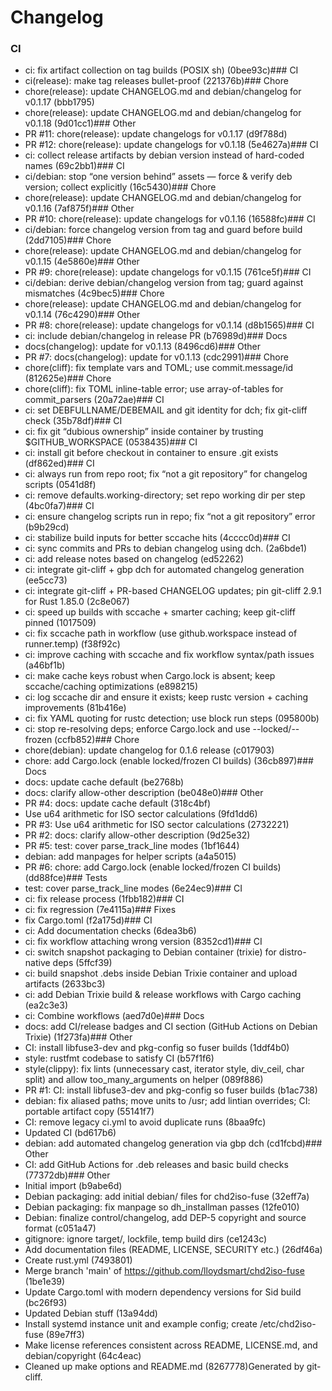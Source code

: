 # Changelog
### CI
- ci: fix artifact collection on tag builds (POSIX sh) (0bee93c)### CI
- ci(release): make tag releases bullet-proof (221376b)### Chore
- chore(release): update CHANGELOG.md and debian/changelog for v0.1.17 (bbb1795)
- chore(release): update CHANGELOG.md and debian/changelog for v0.1.18 (9d01cc1)### Other
- PR #11: chore(release): update changelogs for v0.1.17 (d9f788d)
- PR #12: chore(release): update changelogs for v0.1.18 (5e4627a)### CI
- ci: collect release artifacts by debian version instead of hard-coded names (69c2bb1)### CI
- ci/debian: stop “one version behind” assets — force & verify deb version; collect explicitly (16c5430)### Chore
- chore(release): update CHANGELOG.md and debian/changelog for v0.1.16 (7af875f)### Other
- PR #10: chore(release): update changelogs for v0.1.16 (16588fc)### CI
- ci/debian: force changelog version from tag and guard before build (2dd7105)### Chore
- chore(release): update CHANGELOG.md and debian/changelog for v0.1.15 (4e5860e)### Other
- PR #9: chore(release): update changelogs for v0.1.15 (761ce5f)### CI
- ci/debian: derive debian/changelog version from tag; guard against mismatches (4c9bec5)### Chore
- chore(release): update CHANGELOG.md and debian/changelog for v0.1.14 (76c4290)### Other
- PR #8: chore(release): update changelogs for v0.1.14 (d8b1565)### CI
- ci: include debian/changelog in release PR (b76989d)### Docs
- docs(changelog): update for v0.1.13 (8496cd6)### Other
- PR #7: docs(changelog): update for v0.1.13 (cdc2991)### Chore
- chore(cliff): fix template vars and TOML; use commit.message/id (812625e)### Chore
- chore(cliff): fix TOML inline-table error; use array-of-tables for commit_parsers (20a72ae)### CI
- ci: set DEBFULLNAME/DEBEMAIL and git identity for dch; fix git-cliff check (35b78df)### CI
- ci: fix git “dubious ownership” inside container by trusting $GITHUB_WORKSPACE (0538435)### CI
- ci: install git before checkout in container to ensure .git exists (df862ed)### CI
- ci: always run from repo root; fix “not a git repository” for changelog scripts (0541d8f)
- ci: remove defaults.working-directory; set repo working dir per step (4bc0fa7)### CI
- ci: ensure changelog scripts run in repo; fix “not a git repository” error (b9b29cd)
- ci: stabilize build inputs for better sccache hits (4cccc0d)### CI
- ci: sync commits and PRs to debian changelog using dch. (2a6bde1)
- ci: add release notes based on changelog (ed52262)
- ci: integrate git-cliff + gbp dch for automated changelog generation (ee5cc73)
- ci: integrate git-cliff + PR-based CHANGELOG updates; pin git-cliff 2.9.1 for Rust 1.85.0 (2c8e067)
- ci: speed up builds with sccache + smarter caching; keep git-cliff pinned (1017509)
- ci: fix sccache path in workflow (use github.workspace instead of runner.temp) (f38f92c)
- ci: improve caching with sccache and fix workflow syntax/path issues (a46bf1b)
- ci: make cache keys robust when Cargo.lock is absent; keep sccache/caching optimizations (e898215)
- ci: log sccache dir and ensure it exists; keep rustc version + caching improvements (81b416e)
- ci: fix YAML quoting for rustc detection; use block run steps (095800b)
- ci: stop re-resolving deps; enforce Cargo.lock and use --locked/--frozen (ccfb852)### Chore
- chore(debian): update changelog for 0.1.6 release (c017903)
- chore: add Cargo.lock (enable locked/frozen CI builds) (36cb897)### Docs
- docs: update cache default (be2768b)
- docs: clarify allow-other description (be048e0)### Other
- PR #4: docs: update cache default (318c4bf)
- Use u64 arithmetic for ISO sector calculations (9fd1dd6)
- PR #3: Use u64 arithmetic for ISO sector calculations (2732221)
- PR #2: docs: clarify allow-other description (9d25e32)
- PR #5: test: cover parse_track_line modes (1bf1644)
- debian: add manpages for helper scripts (a4a5015)
- PR #6: chore: add Cargo.lock (enable locked/frozen CI builds) (dd88fce)### Tests
- test: cover parse_track_line modes (6e24ec9)### CI
- ci: fix release process (1fbb182)### CI
- ci: fix regression (7e4115a)### Fixes
- fix Cargo.toml (f2a175d)### CI
- ci: Add documentation checks (6dea3b6)
- ci: fix workflow attaching wrong version (8352cd1)### CI
- ci: switch snapshot packaging to Debian container (trixie) for distro-native deps (5ffcf39)
- ci: build snapshot .debs inside Debian Trixie container and upload artifacts (2633bc3)
- ci: add Debian Trixie build & release workflows with Cargo caching (ea2c3e3)
- ci: Combine workflows (aed7d0e)### Docs
- docs: add CI/release badges and CI section (GitHub Actions on Debian Trixie) (1f273fa)### Other
- CI: install libfuse3-dev and pkg-config so fuser builds (1ddf4b0)
- style: rustfmt codebase to satisfy CI (b57f1f6)
- style(clippy): fix lints (unnecessary cast, iterator style, div_ceil, char split) and allow too_many_arguments on helper (089f886)
- PR #1: CI: install libfuse3-dev and pkg-config so fuser builds (b1ac738)
- debian: fix aliased paths; move units to /usr; add lintian overrides; CI: portable artifact copy (55141f7)
- CI: remove legacy ci.yml to avoid duplicate runs (8baa9fc)
- Updated CI (bd617b6)
- debian: add automated changelog generation via gbp dch (cd1fcbd)### Other
- CI: add GitHub Actions for .deb releases and basic build checks (77372db)### Other
- Initial import (b9abe6d)
- Debian packaging: add initial debian/ files for chd2iso-fuse (32eff7a)
- Debian packaging: fix manpage so dh_installman passes (12fe010)
- Debian: finalize control/changelog, add DEP-5 copyright and source format (c051a47)
- gitignore: ignore target/, lockfile, temp build dirs (ce1243c)
- Add documentation files (README, LICENSE, SECURITY etc.) (26df46a)
- Create rust.yml (7493801)
- Merge branch 'main' of https://github.com/lloydsmart/chd2iso-fuse (1be1e39)
- Update Cargo.toml with modern dependency versions for Sid build (bc26f93)
- Updated Debian stuff (13a94dd)
- Install systemd instance unit and example config; create /etc/chd2iso-fuse (89e7ff3)
- Make license references consistent across README, LICENSE.md, and debian/copyright (64c4eac)
- Cleaned up make options and README.md (8267778)Generated by git-cliff.
